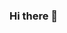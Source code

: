 ### Hi there 👋

<!--
**VadimVyalov/VadimVyalov** is a ✨ _special_ ✨ repository because its `README.md` (this file) appears on your GitHub profile.

Here are some ideas to get you started:
[![Vadym profile views](https://u8views.com/api/v1/github/profiles/113896657/views/day-week-month-total-count.svg)](https://u8views.com/github/VadimVyalov)
- 🔭 I’m currently working on ...
- 🌱 I’m currently learning ...
- 👯 I’m looking to collaborate on ...
- 🤔 I’m looking for help with ...
- 💬 Ask me about ...
- 📫 How to reach me: ...
- 😄 Pronouns: ...
- ⚡ Fun fact: ...
-->
